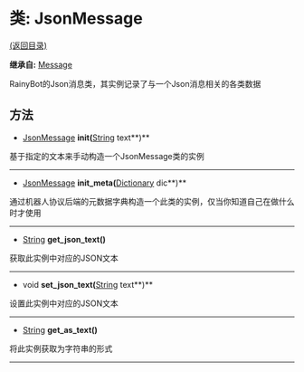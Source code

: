 # 类: JsonMessage  
[(返回目录)](README.md)  
  
**继承自:** [Message](Message.md)  
  
RainyBot的Json消息类，其实例记录了与一个Json消息相关的各类数据  
  
## 方法 
  
- [JsonMessage](JsonMessage.md) **init(**[String](https://docs.godotengine.org/en/latest/classes/class_string.html) text**)**  
  
基于指定的文本来手动构造一个JsonMessage类的实例  
  
---  
  
- [JsonMessage](JsonMessage.md) **init_meta(**[Dictionary](https://docs.godotengine.org/en/latest/classes/class_dictionary.html) dic**)**  
  
通过机器人协议后端的元数据字典构造一个此类的实例，仅当你知道自己在做什么时才使用  
  
---  
  
- [String](https://docs.godotengine.org/en/latest/classes/class_string.html) **get_json_text()**  
  
获取此实例中对应的JSON文本  
  
---  
  
- void **set_json_text(**[String](https://docs.godotengine.org/en/latest/classes/class_string.html) text**)**  
  
设置此实例中对应的JSON文本  
  
---  
  
- [String](https://docs.godotengine.org/en/latest/classes/class_string.html) **get_as_text()**  
  
将此实例获取为字符串的形式  
  
---  
  

